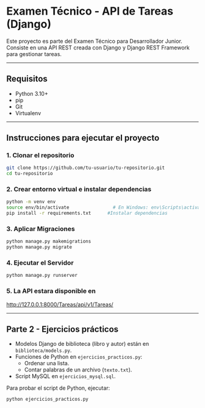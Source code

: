 # Examen Técnico - API de Tareas (Django)

Este proyecto es parte del Examen Técnico para Desarrollador Junior. Consiste en una API REST creada con Django y Django REST Framework para gestionar tareas.

---

## Requisitos

- Python 3.10+
- pip
- Git
- Virtualenv

---

## Instrucciones para ejecutar el proyecto

### 1. Clonar el repositorio

```bash
git clone https://github.com/tu-usuario/tu-repositorio.git
cd tu-repositorio
```

### 2. Crear entorno virtual e instalar dependencias

```bash
python -m venv env
source env/bin/activate                # En Windows: env\Scripts\activate
pip install -r requirements.txt      #Instalar dependencias
```

### 3. Aplicar Migraciones

```bash
python manage.py makemigrations
python manage.py migrate
```

### 4. Ejecutar el Servidor

```bash
python manage.py runserver
```

### 5. La API estara disponible en
http://127.0.0.1:8000/Tareas/api/v1/Tareas/


---
## Parte 2 - Ejercicios prácticos
- Modelos Django de biblioteca (libro y autor) están en `biblioteca/models.py`.
- Funciones de Python en `ejercicios_practicos.py`:
  - Ordenar una lista.
  - Contar palabras de un archivo (`texto.txt`).
- Script MySQL en `ejercicios_mysql.sql`.

Para probar el script de Python, ejecutar:
```bash
python ejercicios_practicos.py
```

